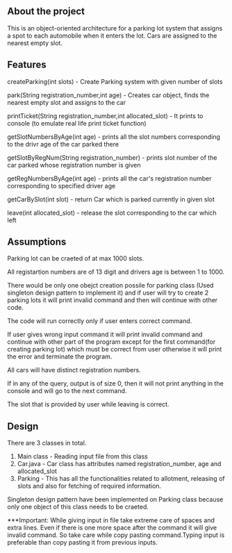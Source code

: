 
About the project
--------------------

This is an object-oriented architecture for a parking lot system that assigns a spot to each automobile when it enters the lot.
Cars are assigned to the nearest empty slot.

Features
-------------------

createParking(int slots)  - Create Parking system with given number of slots

park(String registration_number,int age) - Creates car object, finds the nearest empty slot and assigns to the car

printTicket(String registration_number,int allocated_slot) - It prints to console (to emulate real life print ticket function)

getSlotNumbersByAge(int age) - prints all the slot numbers corresponding to the drivr age of the car parked there 

getSlotByRegNum(String registration_number) - prints slot number of the car parked whose registration number is given

getRegNumbersByAge(int age) - prints all the car's registration number corresponding to specified driver age

getCarBySlot(int slot) - return Car which is parked currently in given slot

leave(int allocated_slot) - release the slot corresponding to the car which left

Assumptions
--------------------

Parking lot can be craeted of at max 1000 slots.

All registartion numbers are of 13 digit and drivers age is between 1 to 1000.

There would be only one obejct creation possile for parking class (Used singleton design pattern to implement it) and if user will try to create 2 parking lots it will print invalid command and then will continue with other code.

The code will run correctly only if user enters correct command.

If user gives wrong input command it will print invalid command and continue with other part of the program except for the first command(for creating parking lot) which must be correct from user otherwise it will print the error and terminate the program.

All cars will have distinct registration numbers.

If in any of the query, output is of size 0, then it will not print anything in the console and will go to the next command.

The slot that is provided by user while leaving is correct.


Design
--------------------

There are 3 classes in total.
1) Main class - Reading input file from this class
2) Car.java - Car class has attributes named registration_number, age and allocated_slot
3) Parking - This has all the functionalities related to allotment, releasing of slots and also for fetching of required information.

Singleton design pattern have been implemented on Parking class because only one object of this class needs to be craeted.

***Important: While giving input in file take extreme care of spaces and extra lines. Even if there is one more space after the command it will give invalid command. So take care while copy pasting command.Typing input is preferable than copy pasting it from previous inputs.

